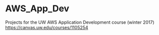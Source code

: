 # AWS_App_Dev
Projects for the UW AWS Application Development course (winter 2017)
https://canvas.uw.edu/courses/1105254
